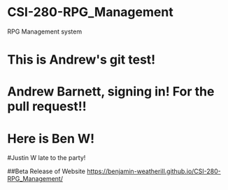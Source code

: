 # CSI-280-RPG_Management
RPG Management system
# This is Andrew's git test!
# Andrew Barnett, signing in!  For the pull request!!
# Here is Ben W!
#Justin W late to the party!


##Beta Release of Website https://benjamin-weatherill.github.io/CSI-280-RPG_Management/
